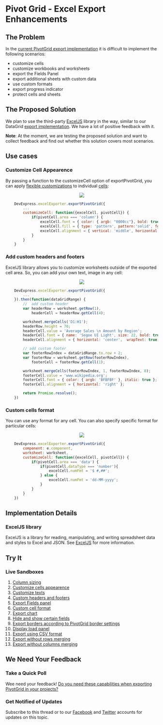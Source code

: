 # Pivot Grid - Excel Export Enhancements

## The Problem

In the [current PivotGrid export implementation](https://js.devexpress.com/Documentation/ApiReference/UI_Widgets/dxPivotGrid/Configuration/export/) it is difficult to implement the following scenarios:

- customize cells
- customize workbooks and worksheets
- export the Fields Panel
- export additional sheets with custom data
- use custom formats
- export progress indicator
- protect cells and sheets

## The Proposed Solution

We plan to use the third-party [ExcelJS](https://github.com/exceljs/exceljs) library in the way, similar to our DataGrid [export  implementation](https://js.devexpress.com/Demos/WidgetsGallery/Demo/DataGrid/ExcelJSOverview/React/Light/). We have a lot of positive feedback with it. 

**Note**: At the moment, we are testing the proposed solution and want to collect feedback and find out whether this solution covers most scenarios. 

## Use cases

### Customize Cell Appearence
By passing a function to the customizeCell option of exportPivotGrid, you can apply [flexible customizations](https://github.com/exceljs/exceljs#styles) to individual [cells](https://js.devexpress.com/Documentation/ApiReference/UI_Widgets/dxPivotGrid/Pivot_Grid_Cell/):

<p align="center">
  <img src="https://user-images.githubusercontent.com/57402891/84128607-76c24880-aa49-11ea-94f7-5b4ac99871c4.png">
</p>

```js
    DevExpress.excelExporter.exportPivotGrid({
        ...
        customizeCell: function({excelCell, pivotCell}) {
            if(pivotCell.area === 'column') {
                excelCell.font = { color: { argb: "0000cc"}, bold: true };
                excelCell.fill = { type: 'pattern', pattern:'solid', fgColor: { argb:'FFFF5E'} }
                excelCell.alignment = { vertical: 'middle', horizontal: 'center' };                      
            }
        }
    }
```

### Add custom headers and footers
ExcelJS library allows you to customize worksheets outside of the exported cell area. So, you can add your own text, image in any cell:

<p align="center">
  <img src="https://user-images.githubusercontent.com/57402891/84130249-b38f3f00-aa4b-11ea-95a0-2cdde7342dcc.png">
</p>

```js
    DevExpress.excelExporter.exportPivotGrid({
        ...
    }).then(function(dataGridRange) {
        //  add custom header
        var headerRow = worksheet.getRow(1),
            headerCell = headerRow.getCell(4);

        worksheet.mergeCells('D1:H1');            
        headerRow.height = 70; 
        headerCell.value = 'Average Sales \n Amount by Region';
        headerCell.font = { name: 'Segoe UI Light', size: 22, bold: true };
        headerCell.alignment = { horizontal: 'center',  wrapText: true };

        // add custom footer
        var footerRowIndex = dataGridRange.to.row + 2;
        var footerRow = worksheet.getRow(footerRowIndex),
            footerCell = footerRow.getCell(1);

        worksheet.mergeCells(footerRowIndex, 1, footerRowIndex, 8);
        footerCell.value = 'www.wikipedia.org';
        footerCell.font = { color: { argb: 'BFBFBF' }, italic: true };
        footerCell.alignment = { horizontal: 'right' };

        return Promise.resolve();
    })
```

### Custom cells format
You can use any format for any cell. You can also specify specific format for particular cells:

<p align="center">
  <img src="https://user-images.githubusercontent.com/57402891/84129963-4bd8f400-aa4b-11ea-8efc-e3669e702ed1.png">
</p>

```js
    DevExpress.excelExporter.exportPivotGrid({
        component: e.component,
        worksheet: worksheet,
        customizeCell: function({excelCell, pivotCell}) {
            if(pivotCell.area === 'data') {
                if(pivotCell.dataType === 'number'){
                    excelCell.numFmt = '$ #,##';
                } else {
                    excelCell.numFmt = 'dd-MM-yyyy';
                }
            }
        }        
    })
```



## Implementation Details

### ExcelJS library

ExcelJS is a library for reading, manipulating, and writing spreadsheet data and styles to Excel and JSON. See [ExcelJS](https://github.com/exceljs/exceljs) for more information.

## Try It

### Live Sandboxes

1. [Column sizing](https://codepen.io/EugeniyKiyashko/pen/LYGYzwQ)
1. [Customize cells appearence](https://codepen.io/SNovikov/pen/BajBgrj)
1. [Customize texts](https://codepen.io/EugeniyKiyashko/pen/mdVdqBY)
1. [Custom headers and footers](https://codepen.io/SNovikov/pen/BajBgrj)
1. [Export Fields panel](https://codepen.io/SNovikov/pen/zYrxmMr)
1. [Custom cell format](https://codepen.io/SNovikov/pen/pogvVmZ)
1. [Export chart](https://codepen.io/SNovikov/pen/XWXmXVZ)
1. [Hide and show certain fields](https://codepen.io/EugeniyKiyashko/pen/vYLEEdL)
1. [Export borders according to PivotGrid border settings](https://codepen.io/EugeniyKiyashko/pen/pogJEqa)
1. [Display load panel](https://codepen.io/EugeniyKiyashko/pen/yLeNVNx)
1. [Export using CSV format](https://codepen.io/EugeniyKiyashko/pen/xxZGREK)
1. [Export without rows merging](https://codepen.io/EugeniyKiyashko/pen/dyGogby)
1. [Export without columns merging](https://codepen.io/EugeniyKiyashko/pen/OJMyMYX)

## We Need Your Feedback

### Take a Quick Poll
Wee need your feedback! [Do you need these capabilities when exporting PivotGrid in your projects?](https://docs.google.com/forms/d/17nP7HiGe5ILj1mK7Tjn6vojNJMIGUDdufdeDh6K547g/viewform?usp=sf_link)

### Get Notified of Updates

Subscribe to this thread or to our [Facebook](https://www.facebook.com/DevExpress.DevExtreme/) and [Twitter](https://twitter.com/devextreme) accounts for updates on this topic.
